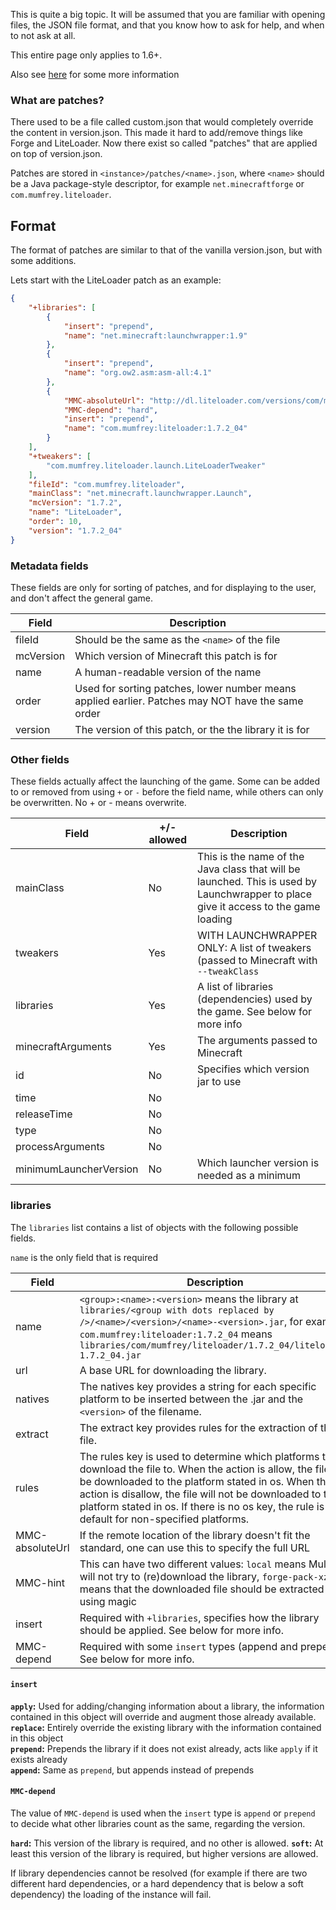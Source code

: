 This is quite a big topic. It will be assumed that you are familiar with opening files, the JSON file format, and that you know how to ask for help, and when to not ask at all.

This entire page only applies to 1.6+.

Also see [here](http://wiki.vg/Game_Files) for some more information

### What are patches?

There used to be a file called custom.json that would completely override the content in version.json. This made it hard to add/remove things like Forge and LiteLoader. Now there exist so called "patches" that are applied on top of version.json.

Patches are stored in `<instance>/patches/<name>.json`, where `<name>` should be a Java package-style descriptor, for example `net.minecraftforge` or `com.mumfrey.liteloader`.

## Format

The format of patches are similar to that of the vanilla version.json, but with some additions.

Lets start with the LiteLoader patch as an example:

```json
{
    "+libraries": [
        {
            "insert": "prepend",
            "name": "net.minecraft:launchwrapper:1.9"
        },
        {
            "insert": "prepend",
            "name": "org.ow2.asm:asm-all:4.1"
        },
        {
            "MMC-absoluteUrl": "http://dl.liteloader.com/versions/com/mumfrey/liteloader/1.7.2/liteloader-1.7.2_04.jar",
            "MMC-depend": "hard",
            "insert": "prepend",
            "name": "com.mumfrey:liteloader:1.7.2_04"
        }
    ],
    "+tweakers": [
        "com.mumfrey.liteloader.launch.LiteLoaderTweaker"
    ],
    "fileId": "com.mumfrey.liteloader",
    "mainClass": "net.minecraft.launchwrapper.Launch",
    "mcVersion": "1.7.2",
    "name": "LiteLoader",
    "order": 10,
    "version": "1.7.2_04"
}
```
### Metadata fields

These fields are only for sorting of patches, and for displaying to the user, and don't affect the general game.

| Field | Description |
| --- | --- |
| fileId | Should be the same as the `<name>` of the file |
| mcVersion | Which version of Minecraft this patch is for |
| name | A human-readable version of the name |
| order | Used for sorting patches, lower number means applied earlier. Patches may NOT have the same order |
| version | The version of this patch, or the the library it is for |

### Other fields

These fields actually affect the launching of the game. Some can be added to or removed from using `+` or `-` before the field name, while others can only be overwritten. No + or - means overwrite.

| Field | +/- allowed | Description |
| --- | --- | --- |
| mainClass | No | This is the name of the Java class that will be launched. This is used by Launchwrapper to place give it access to the game loading |
| tweakers | Yes | WITH LAUNCHWRAPPER ONLY: A list of tweakers (passed to Minecraft with `--tweakClass` |
| libraries | Yes | A list of libraries (dependencies) used by the game. See below for more info |
| minecraftArguments | Yes | The arguments passed to Minecraft |
| id | No | Specifies which version jar to use |
| time | No | |
| releaseTime | No | |
| type | No | |
| processArguments | No | |
| minimumLauncherVersion | No | Which launcher version is needed as a minimum |


### libraries

The `libraries` list contains a list of objects with the following possible fields.

`name` is the only field that is required

| Field | Description |
| --- | --- |
| name | `<group>:<name>:<version>` means the library at `libraries/<group with dots replaced by />/<name>/<version>/<name>-<version>.jar`, for example `com.mumfrey:liteloader:1.7.2_04` means `libraries/com/mumfrey/liteloader/1.7.2_04/liteloader-1.7.2_04.jar`
| url | A base URL for downloading the library. |
| natives | The natives key provides a string for each specific platform to be inserted between the .jar and the `<version>` of the filename. |
| extract | The extract key provides rules for the extraction of the file. |
| rules | The rules key is used to determine which platforms to download the file to. When the action is allow, the file will be downloaded to the platform stated in os. When the action is disallow, the file will not be downloaded to the platform stated in os. If there is no os key, the rule is default for non-specified platforms. |
| MMC-absoluteUrl | If the remote location of the library doesn't fit the standard, one can use this to specify the full URL |
| MMC-hint | This can have two different values: `local` means MultiMC will not try to (re)download the library, `forge-pack-xz` means that the downloaded file should be extracted using magic |
| insert | Required with `+libraries`, specifies how the library should be applied. See below for more info. |
| MMC-depend | Required with some `insert` types (append and prepend). See below for more info. |

#### `insert`

**`apply`:** Used for adding/changing information about a library, the information contained in this object will override and augment those already available.<br/>
**`replace`:** Entirely override the existing library with the information contained in this object<br/>
**`prepend`:** Prepends the library if it does not exist already, acts like `apply` if it exists already<br/>
**`append`:** Same as `prepend`, but appends instead of prepends<br/>

#### `MMC-depend`

The value of `MMC-depend` is used when the `insert` type is `append` or `prepend` to decide what other libraries count as the same, regarding the version.

**`hard`:** This version of the library is required, and no other is allowed.
**`soft`:** At least this version of the library is required, but higher versions are allowed.

If library dependencies cannot be resolved (for example if there are two different hard dependencies, or a hard dependency that is below a soft dependency) the loading of the instance will fail.